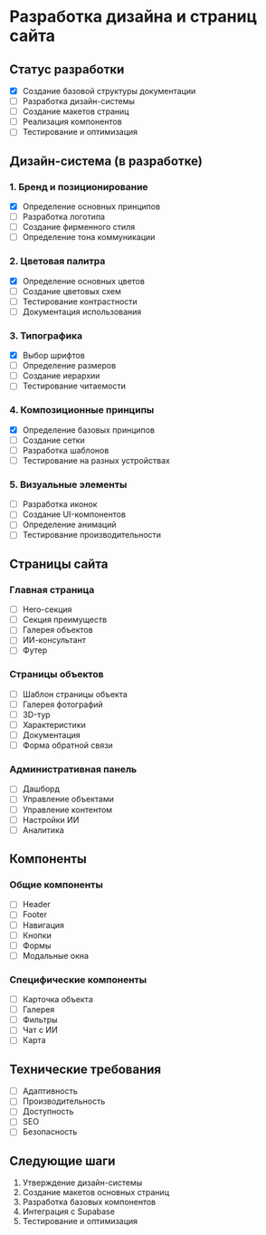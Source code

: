 # Разработка дизайна и страниц сайта

## Статус разработки
- [x] Создание базовой структуры документации
- [ ] Разработка дизайн-системы
- [ ] Создание макетов страниц
- [ ] Реализация компонентов
- [ ] Тестирование и оптимизация

## Дизайн-система (в разработке)

### 1. Бренд и позиционирование
- [x] Определение основных принципов
- [ ] Разработка логотипа
- [ ] Создание фирменного стиля
- [ ] Определение тона коммуникации

### 2. Цветовая палитра
- [x] Определение основных цветов
- [ ] Создание цветовых схем
- [ ] Тестирование контрастности
- [ ] Документация использования

### 3. Типографика
- [x] Выбор шрифтов
- [ ] Определение размеров
- [ ] Создание иерархии
- [ ] Тестирование читаемости

### 4. Композиционные принципы
- [x] Определение базовых принципов
- [ ] Создание сетки
- [ ] Разработка шаблонов
- [ ] Тестирование на разных устройствах

### 5. Визуальные элементы
- [ ] Разработка иконок
- [ ] Создание UI-компонентов
- [ ] Определение анимаций
- [ ] Тестирование производительности

## Страницы сайта

### Главная страница
- [ ] Hero-секция
- [ ] Секция преимуществ
- [ ] Галерея объектов
- [ ] ИИ-консультант
- [ ] Футер

### Страницы объектов
- [ ] Шаблон страницы объекта
- [ ] Галерея фотографий
- [ ] 3D-тур
- [ ] Характеристики
- [ ] Документация
- [ ] Форма обратной связи

### Административная панель
- [ ] Дашборд
- [ ] Управление объектами
- [ ] Управление контентом
- [ ] Настройки ИИ
- [ ] Аналитика

## Компоненты

### Общие компоненты
- [ ] Header
- [ ] Footer
- [ ] Навигация
- [ ] Кнопки
- [ ] Формы
- [ ] Модальные окна

### Специфические компоненты
- [ ] Карточка объекта
- [ ] Галерея
- [ ] Фильтры
- [ ] Чат с ИИ
- [ ] Карта

## Технические требования
- [ ] Адаптивность
- [ ] Производительность
- [ ] Доступность
- [ ] SEO
- [ ] Безопасность

## Следующие шаги
1. Утверждение дизайн-системы
2. Создание макетов основных страниц
3. Разработка базовых компонентов
4. Интеграция с Supabase
5. Тестирование и оптимизация 
